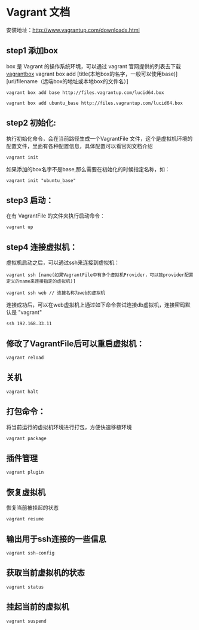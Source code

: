 # Vagrant 文档
安装地址：http://www.vagrantup.com/downloads.html 

## step1 添加box
box 是 Vagrant 的操作系统环境，可以通过 vagrant 官网提供的列表去下载 [vagrantbox](http://www.vagrantbox.es)
vagrant box add [title(本地box的名字，一般可以使用base)] [url/filename（远端box的地址或本地box的文件名）]

`vagrant box add base http://files.vagrantup.com/lucid64.box`

`vagrant box add ubuntu_base http://files.vagrantup.com/lucid64.box`

## step2 初始化:
执行初始化命令，会在当前路径生成一个VagrantFile 文件，这个是虚拟机环境的配置文件，里面有各种配置信息，具体配置可以看官网文档介绍

`vagrant init`

如果添加的box名字不是base,那么需要在初始化的时候指定名称，如：

`vagrant init "ubuntu_base"`

## step3 启动：
在有 VagrantFile 的文件夹执行启动命令：

`vagrant up`

## step4 连接虚拟机：
虚拟机启动之后，可以通过ssh来连接到虚拟机：

`vagrant ssh [name(如果VagrantFile中有多个虚拟机Provider，可以按provider配置定义的name来连接指定的虚拟机)]`

`vagrant ssh web // 连接名称为web的虚拟机`

连接成功后，可以在web虚拟机上通过如下命令尝试连接db虚拟机，连接密码默认是 "vagrant"

`ssh 192.168.33.11`

## 修改了VagrantFile后可以重启虚拟机：

`vagrant reload`

## 关机

`vagrant halt`

## 打包命令：
将当前运行的虚拟机环境进行打包，方便快速移植环境

`vagrant package`

## 插件管理

`vagrant plugin`

## 恢复虚拟机
恢复当前被挂起的状态

`vagrant resume`

## 输出用于ssh连接的一些信息

`vagrant ssh-config`

## 获取当前虚拟机的状态

`vagrant status`

## 挂起当前的虚拟机

`vagrant suspend`


